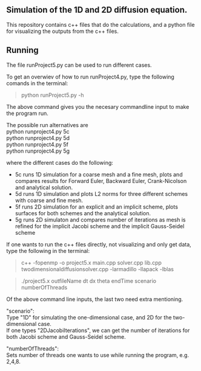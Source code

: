 ## Simulation of the 1D and 2D diffusion equation.

This repository contains c++ files that do the calculations, and a python file for visualizing the outputs from the c++ files.

## Running
The file runProject5.py can be used to run different cases.  

To get an overwiev of how to run runProject4.py, type the following comands in the terminal:  
> python runProject5.py -h  
  
The above command gives you the necesary commandline input to make the program run.  
  
The possible run alternatives are  
    python runproject4.py 5c  
    python runproject4.py 5d  
    python runproject4.py 5f  
    python runproject4.py 5g  
  
where the different cases do the following:  
  - 5c runs 1D simulation for a coarse mesh and a fine mesh, plots and compares results for Forward Euler, Backward Euler, Crank-Nicolson and analytical solution.  
  - 5d runs 1D simulation and plots L2 norms for three different schemes with coarse and fine mesh.  
  - 5f runs 2D simulation for an explicit and an implicit scheme, plots surfaces for both schemes and the analytical solution.  
  - 5g runs 2D simulaton and compares number of iterations as mesh is refined for the implicit Jacobi scheme and the implicit Gauss-Seidel scheme  

If one wants to run the c++ files directly, not visualizing and only get data, type the following in the terminal:  
  
> c++  -fopenmp -o project5.x main.cpp solver.cpp lib.cpp twodimensionaldiffusionsolver.cpp -larmadillo -llapack -lblas  
  
> ./project5.x outfileName dt dx theta endTime scenario numberOfThreads  
  
Of the above command line inputs, the last two need extra mentioning.  
  
"scenario":  
Type "1D" for simulating the one-dimensional case, and 2D for the two-dimensional case.  
If one types "2DJacobiIterations", we can get the number of iterations for both Jacobi scheme and Gauss-Seidel scheme.  
  
"numberOfThreads":  
Sets number of threads one wants to use while running the program, e.g. 2,4,8.  

